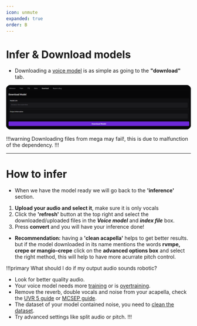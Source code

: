 ```yaml
---
icon: unmute
expanded: true
order: B
---
```


# Infer & Download models

- Downloading a [voice model](/voice-models) is as simple as going to the **"download"** tab.

![**Manual loading alternative:** unzip the downloaded .zip file and **drag the two files into the corresponding box below.**](/assets/download_models.png)

!!!warning
Downloading files from mega may fail!, this is due to malfunction of the dependency.
!!!

---

# How to infer

- When we have the model ready we will go back to the **'inference'** section.

1. **Upload your audio and select it**, make sure it is only vocals
2. Click the **'refresh'** button at the top right and select the downloaded/uploaded files in the **_Voice model_** and **_index file_** box.
3. Press **convert** and you will have your inference done!

- **Recommendation:** having a **'clean acapella'** helps to get better results. but if the model downloaded in its name mentions the words **rvmpe, crepe or mangio-crepe** click on the **advanced options box** and select the right method, this will help to have more acurrate pitch control.

!!!primary What should I do if my output audio sounds robotic?
 - Look for better quality audio.
 - Your voice model needs more [training](/get-started\training.md) or is [overtraining](/get-started\tensorboard.md).
 - Remove the reverb, double vocals and noise from your acapella, check the [UVR 5 guide](/guides\Audio\UVR.md) or [MCSEP guide](/guides\Audio\MVSEP.md).
 - The dataset of your model contained noise, you need to [clean the dataset](/guides\Datasets\Create-Datasets.md).
 - Try advanced settings like split audio or pitch.
!!!